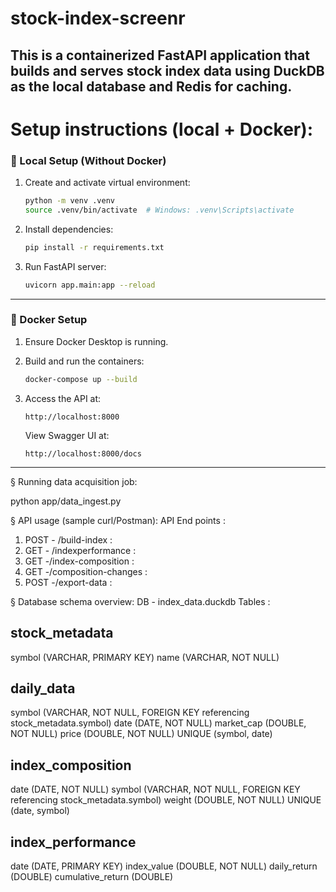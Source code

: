 # stock-index-screenr
## This is a containerized FastAPI application that builds and serves stock index data using DuckDB as the local database and Redis for caching.

# Setup instructions (local + Docker):
### 🔧 Local Setup (Without Docker)

1. Create and activate virtual environment:

    ```bash
    python -m venv .venv
    source .venv/bin/activate  # Windows: .venv\Scripts\activate
    ```

2. Install dependencies:

    ```bash
    pip install -r requirements.txt
    ```

3. Run FastAPI server:

    ```bash
    uvicorn app.main:app --reload
    ```

---

### 🐳 Docker Setup

1. Ensure Docker Desktop is running.

2. Build and run the containers:

    ```bash
    docker-compose up --build
    ```

3. Access the API at:

    ```
    http://localhost:8000
    ```

    View Swagger UI at:

    ```
    http://localhost:8000/docs
    ```

---


§ Running data acquisition job:

python app/data_ingest.py

§ API usage (sample curl/Postman):
API End points :
1. POST - /build-index : 
2. GET - /indexperformance :
3. GET -/index-composition :
4. GET -/composition-changes :
5. POST -/export-data :

§ Database schema overview:
DB - index_data.duckdb
Tables :

stock_metadata
---------------
symbol (VARCHAR, PRIMARY KEY)
name (VARCHAR, NOT NULL)

daily_data
----------
symbol (VARCHAR, NOT NULL, FOREIGN KEY referencing stock_metadata.symbol)
date (DATE, NOT NULL)
market_cap (DOUBLE, NOT NULL)
price (DOUBLE, NOT NULL)
UNIQUE (symbol, date)

index_composition
-----------------
date (DATE, NOT NULL)
symbol (VARCHAR, NOT NULL, FOREIGN KEY referencing stock_metadata.symbol)
weight (DOUBLE, NOT NULL)
UNIQUE (date, symbol)

index_performance
-----------------
date (DATE, PRIMARY KEY)
index_value (DOUBLE, NOT NULL)
daily_return (DOUBLE)
cumulative_return (DOUBLE)

